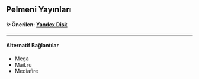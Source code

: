 ## Pelmeni Yayınları 

#### ✨ Önerilen: [Yandex Disk]()
<hr>

#### Alternatif Bağlantılar
- Mega
- Mail.ru
- Mediafire
